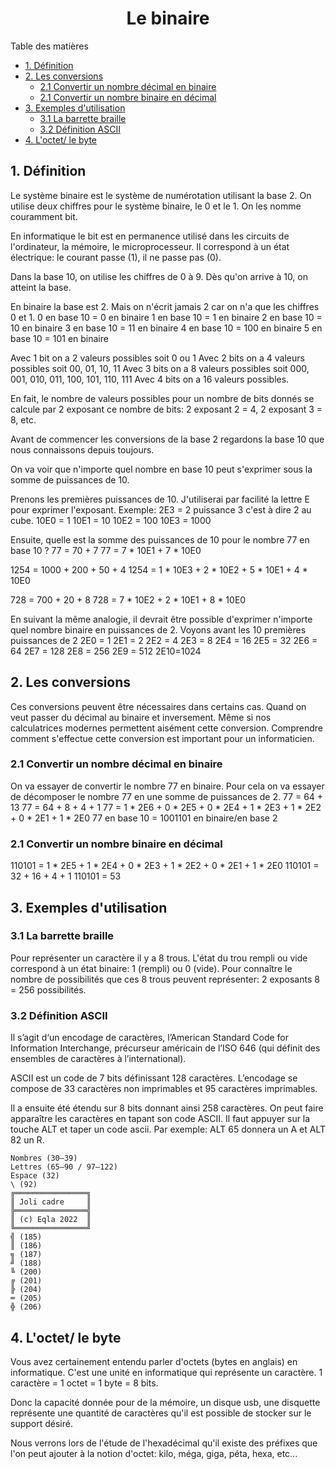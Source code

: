 <h1 style="text-align:center"> Le binaire</h1>

Table des matières
<!-- @import "[TOC]" {cmd="toc" depthFrom=1 depthTo=6 orderedList=false} -->

<!-- code_chunk_output -->

- [1. Définition](#1-définition)
- [2. Les conversions](#2-les-conversions)
  - [2.1 Convertir un nombre décimal en binaire](#21-convertir-un-nombre-décimal-en-binaire)
  - [2.1 Convertir un nombre binaire en décimal](#21-convertir-un-nombre-binaire-en-décimal)
- [3. Exemples d'utilisation](#3-exemples-dutilisation)
  - [3.1 La barrette braille](#31-la-barrette-braille)
  - [3.2 Définition ASCII](#32-définition-ascii)
- [4. L'octet/ le byte](#4-loctet-le-byte)

<!-- /code_chunk_output -->


## 1. Définition
Le système binaire est le système de numérotation utilisant la base 2. On utilise deux chiffres pour le système binaire, le 0 et le 1. On les nomme couramment bit.

En informatique le bit est en permanence utilisé dans les circuits de l'ordinateur, la mémoire, le microprocesseur. Il correspond à un état électrique: le courant passe (1), il ne passe pas (0). 

Dans la base 10, on utilise les chiffres de 0 à 9. Dès qu'on arrive à 10, on atteint la base.

En binaire la base est 2. Mais on n'écrit jamais 2 car on n'a que les chiffres 0 et 1.
0 en base 10 = 0 en binaire
1 en base 10 = 1 en binaire
2 en base 10 = 10 en binaire
3 en base 10 = 11 en binaire
4 en base 10 = 100 en binaire
5 en base 10 = 101 en binaire

Avec 1 bit  on a 2  valeurs possibles soit 0 ou 1
Avec 2 bits on a 4  valeurs possibles soit 00, 01, 10, 11
Avec 3 bits on a 8  valeurs possibles soit 000, 001, 010, 011, 100, 101, 110, 111
Avec 4 bits on a 16 valeurs possibles.

En fait, le nombre de valeurs possibles pour un nombre de bits donnés se calcule par 2 exposant ce nombre de bits: 2 exposant 2 = 4, 2 exposant 3 = 8, etc.

Avant de commencer les conversions de la base 2 regardons la base 10 que nous connaissons depuis toujours.

On va voir que n'importe quel nombre en base 10 peut s'exprimer sous la somme de puissances de 10.

Prenons les premières puissances de 10. J'utiliserai par facilité la lettre E pour exprimer l'exposant. Exemple: 2E3 = 2 puissance 3 c'est à dire 2 au cube.
10E0 = 1
10E1 = 10
10E2 = 100
10E3 = 1000

Ensuite, quelle est la somme des puissances de 10 pour le nombre 77 en base 10 ?
77 =  70 + 7 
77 = 7 * 10E1 + 7 * 10E0 

1254 = 1000 + 200 + 50 + 4
1254 = 1 * 10E3 + 2 * 10E2 + 5 * 10E1 + 4 * 10E0

728 = 700 + 20 + 8 
728 = 7 * 10E2 + 2 * 10E1 + 8 * 10E0

En suivant la même analogie, il devrait être possible d'exprimer n'importe quel nombre binaire en puissances de 2.
Voyons avant les 10 premières puissances de 2
2E0 = 1
2E1 = 2
2E2 = 4
2E3 = 8
2E4 = 16
2E5 = 32
2E6 = 64
2E7 = 128
2E8 = 256
2E9 = 512
2E10=1024

## 2. Les conversions
Ces conversions peuvent être nécessaires dans certains cas. Quand on veut passer du décimal au binaire et inversement.
Même si nos calculatrices modernes permettent aisément cette conversion. Comprendre comment s'effectue cette conversion est important pour un informaticien.

### 2.1 Convertir un nombre décimal en binaire
On va essayer de convertir le nombre 77 en binaire. Pour cela on va essayer de décomposer le nombre 77 en une somme de puissances de 2.
77 = 64 + 13
77 = 64 + 8 + 4 + 1
77 = 1 * 2E6 + 0 * 2E5 + 0 * 2E4 + 1 * 2E3 + 1 * 2E2 + 0 * 2E1 + 1 * 2E0
77 en base 10 = 1001101 en binaire/en base 2

### 2.1 Convertir un nombre binaire en décimal
110101 = 1 * 2E5 + 1 * 2E4 + 0 * 2E3 + 1 * 2E2 + 0 * 2E1 + 1 * 2E0
110101 = 32 + 16 + 4 + 1
110101 = 53

## 3. Exemples d'utilisation
### 3.1 La barrette braille
Pour représenter un caractère il y a 8 trous. L'état du trou rempli ou vide correspond à un état binaire: 1 (rempli) ou 0 (vide). Pour connaître le nombre de possibilités que ces 8 trous peuvent représenter: 2 exposants 8 = 256 possibilités.

### 3.2 Définition ASCII
Il s’agit d‘un encodage de caractères, l’American Standard Code for Information Interchange, précurseur américain de l’ISO 646 (qui définit des ensembles de caractères à l’international).

ASCII est un code de 7 bits définissant 128 caractères. L’encodage se compose de 33 caractères non imprimables et 95 caractères imprimables.

Il a ensuite été étendu sur 8 bits donnant ainsi 258 caractères. On peut faire apparaître les caractères en tapant son code ASCII. Il faut appuyer sur la touche ALT et taper un code ascii. Par exemple: ALT 65 donnera un A et ALT 82 un R.
```
Nombres (30–39)
Lettres (65–90 / 97–122)
Espace (32)
\ (92)
╔════════════════╗
║ Joli cadre     ║
╠════════════════╣
║ (c) Eqla 2022  ║
╚════════════════╝
╣ (185)
║ (186)
╗ (187)
╝ (188)
╚ (200)
╔ (201)
╠ (204)
═ (205)
╬ (206)
```
## 4. L'octet/ le byte
Vous avez certainement entendu parler d'octets (bytes en anglais) en informatique. C'est une unité en informatique qui représente un caractère.
1 caractère = 1 octet = 1 byte = 8 bits.

Donc la capacité donnée pour de la mémoire, un disque usb, une disquette représente une quantité de caractères qu'il est possible de stocker sur le support désiré.

Nous verrons lors de l'étude de l'hexadécimal qu'il existe des préfixes que l'on peut ajouter à la notion d'octet: kilo, méga, giga, péta, hexa, etc...